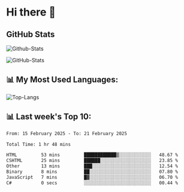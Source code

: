 # Hi there 👋

## GitHub Stats
![Github-Stats](https://github-readme-stats-sigma-five.vercel.app/api?username=ltorson&show_icons=true&theme=radical&count_private=true&show=reviews,discussions_started,discussions_answered,prs_merged,prs_merged_percentage)

![GitHub-Stats](https://github-readme-stats.vercel.app/api/wakatime?username=LeeTorson&theme=synthwave&size_weight=0.5&count_weight=0.5&title_color=36F9F6&langs_count=10&count_private=true)

## 📊 My Most Used Languages:
![Top-Langs](https://github-readme-stats-sigma-five.vercel.app/api/top-langs/?username=LTorson&layout=compact&langs_count=10)


## 📊 Last week's Top 10:
<!--START_SECTION:waka-->

```txt
From: 15 February 2025 - To: 21 February 2025

Total Time: 1 hr 48 mins

HTML         53 mins         ████████████▒░░░░░░░░░░░░   48.67 %
CSHTML       25 mins         ██████░░░░░░░░░░░░░░░░░░░   23.85 %
Other        13 mins         ███░░░░░░░░░░░░░░░░░░░░░░   12.54 %
Binary       8 mins          ██░░░░░░░░░░░░░░░░░░░░░░░   07.80 %
JavaScript   7 mins          █▓░░░░░░░░░░░░░░░░░░░░░░░   06.70 %
C#           0 secs          ░░░░░░░░░░░░░░░░░░░░░░░░░   00.44 %
```

<!--END_SECTION:waka-->
